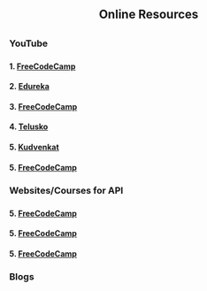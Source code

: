 <h2 align="center"> Online Resources<h2>
<h3> YouTube<h3>
<h4>1. <a href="https://www.youtube.com/watch?v=GZvSYJDk-us"> FreeCodeCamp</a></h4>
<h4>2. <a href="https://www.youtube.com/watch?v=rtWH70_MMHM"> Edureka</a></h4>
<h4>3. <a href="https://www.youtube.com/watch?v=VywxIQ2ZXw4"> FreeCodeCamp</a></h4>
 <h4>4. <a href="https://www.youtube.com/watch?v=BZi44GOD8kY"> Telusko</a></h4>
 <h4>5. <a href="https://www.youtube.com/watch?v=0pcM6teVdKk&list=PL6n9fhu94yhW7yoUOGNOfHurUE6bpOO2b"> Kudvenkat</a></h4>
  <h4>5. <a href="https://www.youtube.com/watch?v=0sOvCWFmrtA"> FreeCodeCamp</a></h4>
  
<h3> Websites/Courses for API<h3>
<h4>5. <a href="https://www.udacity.com/course/designing-restful-apis--ud388"> FreeCodeCamp</a></h4>
<h4>5. <a href="https://www.mygreatlearning.com/api/free-courses?p=2#subject-courses-section"> FreeCodeCamp</a></h4>
<h4>5. <a href="https://www.coursera.org/courses?query=api"> FreeCodeCamp</a></h4> 
<h3> Blogs<h3>
